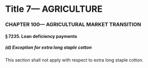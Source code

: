 
# Title 7— AGRICULTURE
### CHAPTER 100— AGRICULTURAL MARKET TRANSITION
#### § 7235. Loan deficiency payments
##### (d) Exception for extra long staple cotton

This section shall not apply with respect to extra long staple cotton.
